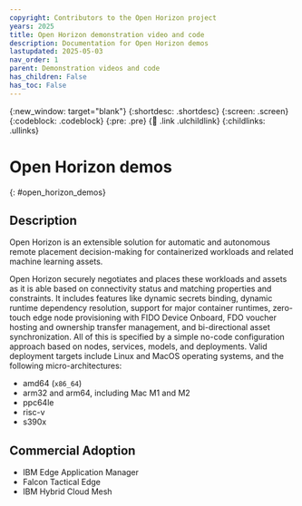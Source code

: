 ```yaml
---
copyright: Contributors to the Open Horizon project
years: 2025
title: Open Horizon demonstration video and code
description: Documentation for Open Horizon demos
lastupdated: 2025-05-03
nav_order: 1
parent: Demonstration videos and code
has_children: False
has_toc: False
---
```


{:new_window: target="blank"}
{:shortdesc: .shortdesc}
{:screen: .screen}
{:codeblock: .codeblock}
{:pre: .pre}
{:child: .link .ulchildlink}
{:childlinks: .ullinks}

# Open Horizon demos
{: #open_horizon_demos}

## Description

Open Horizon is an extensible solution for automatic and autonomous remote placement decision-making for containerized workloads and related machine learning assets.  

Open Horizon securely negotiates and places these workloads and assets as it is able based on connectivity status and matching properties and constraints.  It includes features like dynamic secrets binding, dynamic runtime dependency resolution, support for major container runtimes, zero-touch edge node provisioning with FIDO Device Onboard, FDO voucher hosting and ownership transfer management, and bi-directional asset synchronization.  All of this is specified by a simple no-code configuration approach based on nodes, services, models, and deployments.  Valid deployment targets include Linux and MacOS operating systems, and the following micro-architectures:

* amd64 (`x86_64`)
* arm32 and arm64, including Mac M1 and M2
* ppc64le
* risc-v
* s390x

## Commercial Adoption

* IBM Edge Application Manager
* Falcon Tactical Edge
* IBM Hybrid Cloud Mesh